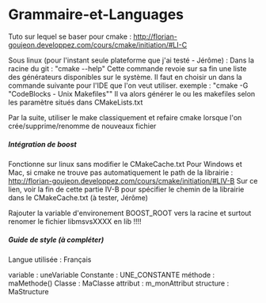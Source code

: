 # Grammaire-et-Languages

Tuto sur lequel se baser pour cmake : http://florian-goujeon.developpez.com/cours/cmake/initiation/#LI-C

Sous linux (pour l'instant seule plateforme que j'ai testé - Jérôme) :
Dans la racine du git : "cmake --help"
Cette commande revoie sur sa fin une liste des générateurs disponibles sur le système. Il faut en choisir un dans la commande suivante pour l'IDE que l'on veut utiliser.
exemple : "cmake -G "CodeBlocks - Unix Makefiles""
Il va alors générer le ou les makefiles selon les paramètre situés dans CMakeLists.txt

Par la suite, utiliser le make classiquement et refaire cmake lorsque l'on crée/supprime/renomme de nouveaux fichier

##### Intégration de boost #####
Fonctionne sur linux sans modifier le CMakeCache.txt
Pour Windows et Mac, si cmake ne trouve pas automatiquement le path de la librairie :
http://florian-goujeon.developpez.com/cours/cmake/initiation/#LIV-B
Sur ce lien, voir la fin de cette partie IV-B pour spécifier le chemin de la librairie dans le CMakeCache.txt (à tester, Jérôme)

Rajouter la variable d'environement BOOST_ROOT vers la racine et surtout renomer le fichier libmsvsXXXX en lib !!!! 

##### Guide de style (à compléter) ####

Langue utilisée : Français

variable : uneVariable
Constante : UNE_CONSTANTE
méthode : maMethode()
Classe : MaClasse
attribut : m_monAttribut
structure : MaStructure 